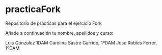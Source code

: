 # practicaFork
Repositorio de prácticas para el ejercicio Fork

Añade a continuación tu nombre, apellidos y curso:

Luis Gonzalez 1DAM
Carolina Sastre Garrido, 1ºDAM
Jose Robles Ferrer, 1ºDAM
